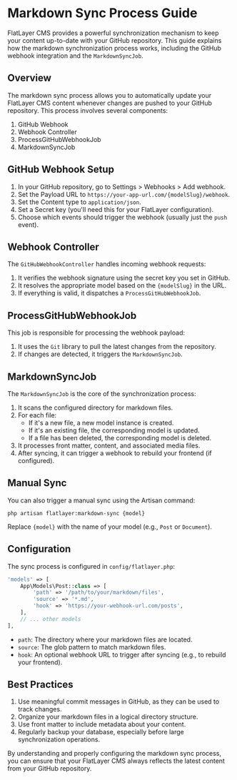 # Markdown Sync Process Guide

FlatLayer CMS provides a powerful synchronization mechanism to keep your content up-to-date with your GitHub repository. This guide explains how the markdown synchronization process works, including the GitHub webhook integration and the `MarkdownSyncJob`.

## Overview

The markdown sync process allows you to automatically update your FlatLayer CMS content whenever changes are pushed to your GitHub repository. This process involves several components:

1. GitHub Webhook
2. Webhook Controller
3. ProcessGitHubWebhookJob
4. MarkdownSyncJob

## GitHub Webhook Setup

1. In your GitHub repository, go to Settings > Webhooks > Add webhook.
2. Set the Payload URL to `https://your-app-url.com/{modelSlug}/webhook`.
3. Set the Content type to `application/json`.
4. Set a Secret key (you'll need this for your FlatLayer configuration).
5. Choose which events should trigger the webhook (usually just the `push` event).

## Webhook Controller

The `GitHubWebhookController` handles incoming webhook requests:

1. It verifies the webhook signature using the secret key you set in GitHub.
2. It resolves the appropriate model based on the `{modelSlug}` in the URL.
3. If everything is valid, it dispatches a `ProcessGitHubWebhookJob`.

## ProcessGitHubWebhookJob

This job is responsible for processing the webhook payload:

1. It uses the `Git` library to pull the latest changes from the repository.
2. If changes are detected, it triggers the `MarkdownSyncJob`.

## MarkdownSyncJob

The `MarkdownSyncJob` is the core of the synchronization process:

1. It scans the configured directory for markdown files.
2. For each file:
    - If it's a new file, a new model instance is created.
    - If it's an existing file, the corresponding model is updated.
    - If a file has been deleted, the corresponding model is deleted.
3. It processes front matter, content, and associated media files.
4. After syncing, it can trigger a webhook to rebuild your frontend (if configured).

## Manual Sync

You can also trigger a manual sync using the Artisan command:

```
php artisan flatlayer:markdown-sync {model}
```

Replace `{model}` with the name of your model (e.g., `Post` or `Document`).

## Configuration

The sync process is configured in `config/flatlayer.php`:

```php
'models' => [
    App\Models\Post::class => [
        'path' => '/path/to/your/markdown/files',
        'source' => '*.md',
        'hook' => 'https://your-webhook-url.com/posts',
    ],
    // ... other models
],
```

- `path`: The directory where your markdown files are located.
- `source`: The glob pattern to match markdown files.
- `hook`: An optional webhook URL to trigger after syncing (e.g., to rebuild your frontend).

## Best Practices

1. Use meaningful commit messages in GitHub, as they can be used to track changes.
2. Organize your markdown files in a logical directory structure.
3. Use front matter to include metadata about your content.
4. Regularly backup your database, especially before large synchronization operations.

By understanding and properly configuring the markdown sync process, you can ensure that your FlatLayer CMS always reflects the latest content from your GitHub repository.
